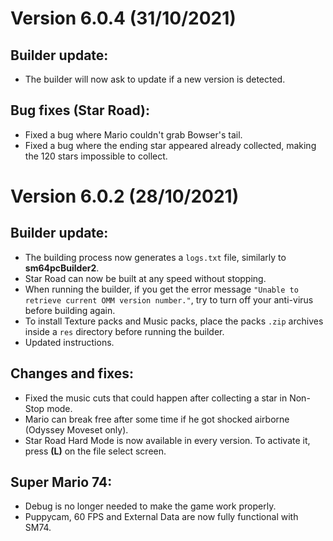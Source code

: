# Version 6.0.4 (31/10/2021)

## Builder update:
- The builder will now ask to update if a new version is detected.

## Bug fixes (Star Road):
- Fixed a bug where Mario couldn't grab Bowser's tail.
- Fixed a bug where the ending star appeared already collected, making the 120 stars impossible to collect.

# Version 6.0.2 (28/10/2021)

## Builder update:
- The building process now generates a `logs.txt` file, similarly to **sm64pcBuilder2**.
- Star Road can now be built at any speed without stopping.
- When running the builder, if you get the error message `"Unable to retrieve current OMM version number."`, try to turn off your anti-virus before building again.
- To install Texture packs and Music packs, place the packs `.zip` archives inside a `res` directory before running the builder.
- Updated instructions.

## Changes and fixes:
- Fixed the music cuts that could happen after collecting a star in Non-Stop mode.
- Mario can break free after some time if he got shocked airborne (Odyssey Moveset only).
- Star Road Hard Mode is now available in every version. To activate it, press **(L)** on the file select screen.

## Super Mario 74:
- Debug is no longer needed to make the game work properly.
- Puppycam, 60 FPS and External Data are now fully functional with SM74.
